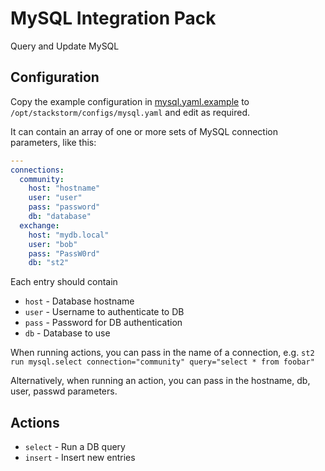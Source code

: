 # MySQL Integration Pack

Query and Update MySQL

## Configuration

Copy the example configuration in [mysql.yaml.example](./mysql.yaml.example)
to `/opt/stackstorm/configs/mysql.yaml` and edit as required.

It can contain an array of one or more sets of MySQL connection parameters, like this:

```yaml
---
connections:
  community:
    host: "hostname"
    user: "user"
    pass: "password"
    db: "database"
  exchange:
    host: "mydb.local"
    user: "bob"
    pass: "PassW0rd"
    db: "st2"
```

Each entry should contain

* ``host`` - Database hostname
* ``user`` - Username to authenticate to DB
* ``pass`` - Password for DB authentication
* ``db`` - Database to use

When running actions, you can pass in the name of a connection, e.g.
``st2 run mysql.select connection="community" query="select * from foobar"``

Alternatively, when running an action, you can pass in the hostname, db, user, passwd
parameters.

## Actions

* ``select`` - Run a DB query
* ``insert`` - Insert new entries
